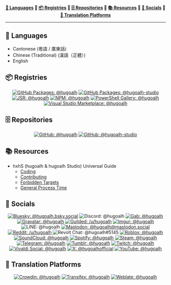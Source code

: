 <div align="center"><b>

[💬 Languages](#47e957fba4554541bca85acc1ee69832-languages) 💠 [📦 Registries](#47e957fba4554541bca85acc1ee69832-registries) 💠 [🗄️ Repositories](#47e957fba4554541bca85acc1ee69832-repositories) 💠 [📚 Resources](#47e957fba4554541bca85acc1ee69832-resources) 💠 [👥 Socials](#47e957fba4554541bca85acc1ee69832-socials) 💠 [🦜 Translation Platforms](#47e957fba4554541bca85acc1ee69832-translation-platforms)

</b></div>

---

<h2 id="47e957fba4554541bca85acc1ee69832-languages">💬 Languages</h2>

- Cantonese (粵語 / 廣東話)
- Chinese (Traditional) (漢語（正體）)
- English

<h2 id="47e957fba4554541bca85acc1ee69832-registries">📦 Registries</h2>

<div align="center">

[![GitHub Packages: @hugoalh](https://img.shields.io/badge/Packages-@hugoalh-181717?labelColor=181717&logo=github&logoColor=ffffff&style=flat "GitHub Packages: @hugoalh")](https://github.com/hugoalh?tab=packages)
[![GitHub Packages: @hugoalh-studio](https://img.shields.io/badge/Packages-@hugoalh--studio-181717?labelColor=181717&logo=github&logoColor=ffffff&style=flat "GitHub Packages: @hugoalh-studio")](https://github.com/orgs/hugoalh-studio/packages)
[![JSR: @hugoalh](https://img.shields.io/badge/JSR-@hugoalh-F7DF1E?labelColor=F7DF1E&logoColor=000000&style=flat "JSR: @hugoalh")](https://jsr.io/@hugoalh)
[![NPM: @hugoalh](https://img.shields.io/badge/@hugoalh-CB3837?labelColor=CB3837&logo=npm&logoColor=ffffff&style=flat "NPM: @hugoalh")](https://www.npmjs.com/search?q=%40hugoalh%2F)
[![PowerShell Gallery: @hugoalh](https://img.shields.io/badge/@hugoalh-5391FE?labelColor=5391FE&logo=powershell&logoColor=ffffff&style=flat "PowerShell Gallery: @hugoalh")](https://www.powershellgallery.com/profiles/hugoalh)
[![Visual Studio Marketplace: @hugoalh](https://img.shields.io/badge/@hugoalh-CB2E6D?labelColor=CB2E6D&logo=visualstudio&logoColor=ffffff&style=flat "Visual Studio Marketplace: @hugoalh")](https://marketplace.visualstudio.com/publishers/hugoalh)

</div>

<h2 id="47e957fba4554541bca85acc1ee69832-repositories">🗄️ Repositories</h2>

<div align="center">

[![GitHub: @hugoalh](https://img.shields.io/badge/@hugoalh-181717?labelColor=181717&logo=github&logoColor=ffffff&style=flat "GitHub: @hugoalh")](https://github.com/hugoalh?tab=repositories)
[![GitHub: @hugoalh-studio](https://img.shields.io/badge/@hugoalh--studio-181717?labelColor=181717&logo=github&logoColor=ffffff&style=flat "GitHub: @hugoalh-studio")](https://github.com/orgs/hugoalh-studio/repositories)

</div>

<h2 id="47e957fba4554541bca85acc1ee69832-resources">📚 Resources</h2>

- hxhS (hugoalh & hugoalh Studio) Universal Guide
  - [Coding](https://github.com/hugoalh/hugoalh/blob/main/universal-guide/coding.md)
  - [Contributing](https://github.com/hugoalh/hugoalh/blob/main/universal-guide/contributing.md)
  - [Forbidden Targets](https://github.com/hugoalh/hugoalh/blob/main/universal-guide/forbidden-targets.md)
  - [General Process Time](https://github.com/hugoalh/hugoalh/blob/main/universal-guide/general-process-time.md)

<h2 id="47e957fba4554541bca85acc1ee69832-socials">👥 Socials</h2>

<div align="center">

[![Bluesky: @hugoalh.bsky.social](https://img.shields.io/badge/@hugoalh.bsky.social-0285FF?labelColor=0285FF&logo=bluesky&logoColor=ffffff&style=flat "Bluesky: @hugoalh.bsky.social")](https://bsky.app/profile/hugoalh.bsky.social)
![Discord: @hugoalh](https://img.shields.io/badge/@hugoalh-5865F2?labelColor=5865F2&logo=discord&logoColor=ffffff&style=flat "Discord: @hugoalh")
[![Gab: @hugoalh](https://img.shields.io/badge/Gab-@hugoalh-21CF7A?labelColor=21CF7A&logoColor=ffffff&style=flat "Gab: @hugoalh")](https://gab.com/hugoalh)
[![Gravatar: @hugoalh](https://img.shields.io/badge/@hugoalh-1E8CBE?labelColor=1E8CBE&logo=gravatar&logoColor=ffffff&style=flat "Gravatar: @hugoalh")](https://gravatar.com/hugoalh)
[![Guilded: /u/hugoalh](https://img.shields.io/badge/%2Fu%2Fhugoalh-F5C400?labelColor=F5C400&logo=guilded&logoColor=000000&style=flat "Guilded: /u/hugoalh")](https://www.guilded.gg/u/hugoalh)
[![Imgur: @hugoalh](https://img.shields.io/badge/@hugoalh-1BB76E?labelColor=1BB76E&logo=imgur&logoColor=ffffff&style=flat "Imgur: @hugoalh")](https://imgur.com/user/hugoalh)
![LINE: @hugoalh](https://img.shields.io/badge/@hugoalh-00C300?labelColor=00C300&logo=line&logoColor=ffffff&style=flat "LINE: @hugoalh")
[![Mastodon: @hugoalh@mastodon.social](https://img.shields.io/badge/@hugoalh@mastodon.social-6364FF?labelColor=6364FF&logo=mastodon&logoColor=ffffff&style=flat "Mastodon: @hugoalh@mastodon.social")](https://mastodon.social/@hugoalh)
[![Reddit: /u/hugoalh](https://img.shields.io/badge/%2Fu%2Fhugoalh-FF4500?labelColor=FF4500&logo=reddit&logoColor=ffffff&style=flat "Reddit: /u/hugoalh")](https://www.reddit.com/user/hugoalh)
![Revolt Chat: @hugoalh#5145](https://img.shields.io/badge/@hugoalh%235145-FD667A?labelColor=FD667A&logo=revoltdotchat&logoColor=ffffff&style=flat "Revolt Chat: @hugoalh#5145")
[![Roblox: @hugoalh](https://img.shields.io/badge/@hugoalh-000000?labelColor=000000&logo=roblox&logoColor=ffffff&style=flat "Roblox: @hugoalh")](https://www.roblox.com/users/194932593/profile)
[![SoundCloud: @hugoalh](https://img.shields.io/badge/@hugoalh-FF3300?labelColor=FF3300&logo=soundcloud&logoColor=ffffff&style=flat "SoundCloud: @hugoalh")](https://soundcloud.com/hugoalh)
[![Spotify: @hugoalh](https://img.shields.io/badge/@hugoalh-1DB954?labelColor=1DB954&logo=spotify&logoColor=ffffff&style=flat "Spotify: @hugoalh")](https://open.spotify.com/user/hugoalh)
[![Steam: @hugoalh](https://img.shields.io/badge/@hugoalh-000000?labelColor=000000&logo=steam&logoColor=ffffff&style=flat "Steam: @hugoalh")](https://steamcommunity.com/id/hugoalh)
[![Telegram: @hugoalh](https://img.shields.io/badge/@hugoalh-26A5E4?labelColor=26A5E4&logo=telegram&logoColor=ffffff&style=flat "Telegram: @hugoalh")](https://t.me/hugoalh)
[![Tumblr: @hugoalh](https://img.shields.io/badge/@hugoalh-36465D?labelColor=36465D&logo=tumblr&logoColor=ffffff&style=flat "Tumblr: @hugoalh")](https://hugoalh.tumblr.com)
[![Twitch: @hugoalh](https://img.shields.io/badge/@hugoalh-9146FF?labelColor=9146FF&logo=twitch&logoColor=ffffff&style=flat "Twitch: @hugoalh")](https://www.twitch.tv/hugoalh)
[![Vivaldi Social: @hugoalh](https://img.shields.io/badge/Social-@hugoalh-EF3939?labelColor=EF3939&logo=vivaldi&logoColor=ffffff&style=flat "Vivaldi Social: @hugoalh")](https://social.vivaldi.net/@hugoalh)
[![X: @hugoalhofficial](https://img.shields.io/badge/@hugoalhofficial-000000?labelColor=000000&logo=x&logoColor=ffffff&style=flat "X: @hugoalhofficial")](https://x.com/hugoalhofficial)
[![YouTube: @hugoalh](https://img.shields.io/badge/@hugoalh-FF0000?labelColor=FF0000&logo=youtube&logoColor=ffffff&style=flat "YouTube: @hugoalh")](https://www.youtube.com/@hugoalh)

</div>

<h2 id="47e957fba4554541bca85acc1ee69832-translation-platforms">🦜 Translation Platforms</h2>

<div align="center">

[![Crowdin: @hugoalh](https://img.shields.io/badge/@hugoalh-2E3340?labelColor=2E3340&logo=crowdin&logoColor=ffffff&style=flat "Crowdin: @hugoalh")](https://crowdin.com/profile/hugoalh)
[![Transifex: @hugoalh](https://img.shields.io/badge/@hugoalh-0064AB?labelColor=0064AB&logo=transifex&logoColor=ffffff&style=flat "Transifex: @hugoalh")](https://app.transifex.com/user/profile/hugoalh)
[![Weblate: @hugoalh](https://img.shields.io/badge/@hugoalh-2ECCAA?labelColor=2ECCAA&logo=weblate&logoColor=ffffff&style=flat "Weblate: @hugoalh")](https://hosted.weblate.org/user/hugoalh)

</div>
